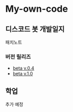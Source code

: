 # My-own-code

## 디스코드 봇 개발일지
패치노트
### 버전 릴리즈
* [beta v.0.4](https://github.com/Puilin/My-own-code/blob/master/beta%20v.0.4.py)
* [beta v.1.0](https://github.com/Puilin/My-own-code/blob/master/beta%20v.1.0.py)

## 학업
추가 예정
